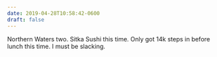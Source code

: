```yaml
---
date: 2019-04-28T10:58:42-0600
draft: false
---
```


Northern Waters two. Sitka Sushi this time. Only got 14k steps in before lunch this time. I must be slacking.

